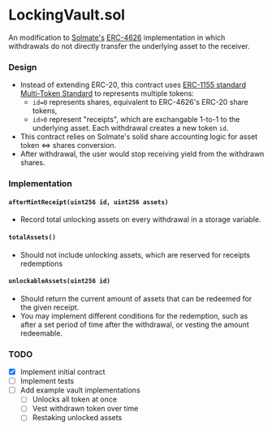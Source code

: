 LockingVault.sol
================

An modification to [Solmate's](https://github.com/transmissions11/solmate/blob/main/src/mixins/ERC4626.sol)
[ERC-4626](https://eips.ethereum.org/EIPS/eip-4626) implementation in which withdrawals do not directly transfer the underlying asset to the receiver.


### Design

- Instead of extending ERC-20, this contract uses [ERC-1155 standard Multi-Token Standard](https://eips.ethereum.org/EIPS/eip-1155) to represents multiple tokens:
	- `id=0` represents shares, equivalent to ERC-4626's ERC-20 share tokens,
	- `id>0` represent "receipts", which are exchangable 1-to-1 to the underlying asset. Each withdrawal creates a new token `id`.
- This contract relies on Solmate's solid share accounting logic for asset token <=> shares conversion.
- After withdrawal, the user would stop receiving yield from the withdrawn shares.


### Implementation

#### `afterMintReceipt(uint256 id, uint256 assets)` 
- Record total unlocking assets on every withdrawal in a storage variable.
 
#### `totalAssets()`
- Should not include unlocking assets, which are reserved for receipts redemptions

#### `unlockableAssets(uint256 id)`
- Should return the current amount of assets that can be redeemed for the given receipt.
- You may implement different conditions for the redemption, such as after a set period of time after the withdrawal, or vesting the amount redeemable.


### TODO

- [x] Implement initial contract
- [ ] Implement tests
- [ ] Add example vault implementations
  - [ ] Unlocks all token at once 
  - [ ] Vest withdrawn token over time
  - [ ] Restaking unlocked assets
